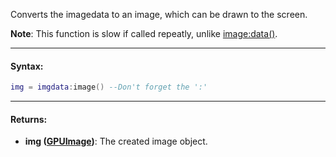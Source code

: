 Converts the imagedata to an image, which can be drawn to the screen.

**Note**: This function is slow if called repeatly, unlike [image:data()](image.data).

---

#### Syntax:
```lua
img = imgdata:image() --Don't forget the ':'
```

---

#### Returns:

* **img ([GPUImage](image.md))**: The created image object.